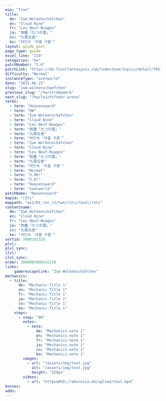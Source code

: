 ```yaml
---
wip: "True"
title:
  de: "Zum Wolkenschäfchen"
  en: "Cloud Nine"
  fr: "Les Neuf-Nuages"
  ja: "旅籠「九つの雲」"
  cn: "九霄云舍"
  ko: "여인숙 '아홉 구름'"
layout: guide_post
page_type: guide
excel_line: "219"
categories: "hw"
patchNumber: "3.0"
patchLink: "https://de.finalfantasyxiv.com/lodestone/topics/detail/f0575b82a639492e5a70e34d823d77bddcb7f686"
difficulty: "Normal"
instanceType: "overworld"
date: "2015.06.23"
slug: "zum-wolkenschaefchen"
previous_slug: "/hw/strebewerk"
next_slug: "/hw/leichtfeder-arena"
terms:
  - term: "Heavensward"
  - term: "HW"
  - term: "Zum Wolkenschäfchen"
  - term: "Cloud Nine"
  - term: "Les Neuf-Nuages"
  - term: "旅籠「九つの雲」"
  - term: "九霄云舍"
  - term: "여인숙 '아홉 구름'"
  - term: "Zum Wolkenschäfchen"
  - term: "Cloud Nine"
  - term: "Les Neuf-Nuages"
  - term: "旅籠「九つの雲」"
  - term: "九霄云舍"
  - term: "여인숙 '아홉 구름'"
  - term: "Normal"
  - term: "3.00!"
  - term: "3.0!"
  - term: "Heavensward"
  - term: "overworld"
patchName: "Heavensward"
mapid: "r2ti"
mappath: "ex1/01_roc_r2/twn/r2ti/level/r2ti"
contentname:
  de: "Zum Wolkenschäfchen"
  en: "Cloud Nine"
  fr: "Les Neuf-Nuages"
  ja: "旅籠「九つの雲」"
  cn: "九霄云舍"
  ko: "여인숙 '아홉 구름'"
sortid: 3000142310
plvl: 
plvl_sync: 
ilvl: 
ilvl_sync: 
order: 3000003000142310
links:
    gamerescapelink: "Zum Wolkenschäfchen"
mechanics:
  - title:
      de: "Mechanic-Title 1"
      en: "Mechanic-Title 1"
      fr: "Mechanic-Title 1"
      ja: "Mechanic-Title 1"
      cn: "Mechanic-Title 1"
      ko: "Mechanic-Title 1"
    steps:
      - step: "09"
        notes:
          - note:
              de: "Mechanics-note 1"
              en: "Mechanics-note 1"
              fr: "Mechanics-note 1"
              ja: "Mechanics-note 1"
              cn: "Mechanics-note 1"
              ko: "Mechanics-note 1"
        images:
          - url: "/assets/img/test.jpg"
            alt: "/assets/img/test.jpg"
            height: "250px"
        videos:
          - url: "https&#58;//akurosia.de/upload/test.mp4"
bosses:
adds:
---
```

